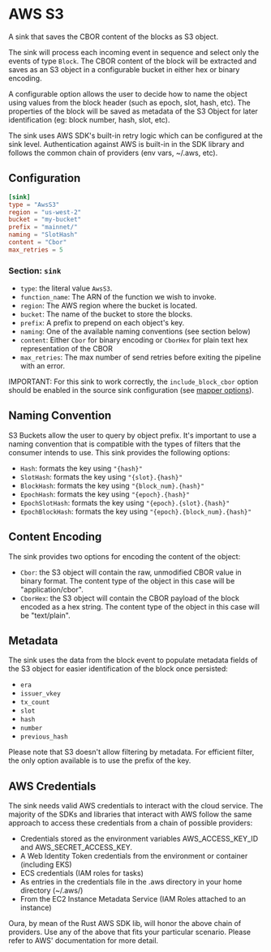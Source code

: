 # AWS S3

A sink that saves the CBOR content of the blocks as S3 object.

The sink will process each incoming event in sequence and select only the events of type `Block`. The CBOR content of the block will be extracted and saves as an S3 object in a configurable bucket in either hex or binary encoding. 

A configurable option allows the user to decide how to name the object using values from the block header (such as epoch, slot, hash, etc). The properties of the block will be saved as metadata of the S3 Object for later identification (eg: block number, hash, slot, etc).

The sink uses AWS SDK's built-in retry logic which can be configured at the sink level. Authentication against AWS is built-in in the SDK library and follows the common chain of providers (env vars, ~/.aws, etc). 

## Configuration

```toml
[sink]
type = "AwsS3"
region = "us-west-2"
bucket = "my-bucket"
prefix = "mainnet/"
naming = "SlotHash"
content = "Cbor"
max_retries = 5
```

### Section: `sink`

- `type`: the literal value `AwsS3`.
- `function_name`: The ARN of the function we wish to invoke.
- `region`: The AWS region where the bucket is located.
- `bucket`: The name of the bucket to store the blocks.
- `prefix`: A prefix to prepend on each object's key.
- `naming`: One of the available naming conventions (see section below)
- `content`: Either `Cbor` for binary encoding or `CborHex` for plain text hex representation of the CBOR
- `max_retries`: The max number of send retries before exiting the pipeline with an error.

IMPORTANT: For this sink to work correctly, the `include_block_cbor` option should be enabled in the source sink configuration (see [mapper options](../advanced/mapper_options.md)).

## Naming Convention

S3 Buckets allow the user to query by object prefix. It's important to use a naming convention that is compatible with the types of filters that the consumer intends to use. This sink provides the following options:


- `Hash`: formats the key using `"{hash}"`
- `SlotHash`: formats the key using `"{slot}.{hash}"`
- `BlockHash`: formats the key using `"{block_num}.{hash}"`
- `EpochHash`: formats the key using `"{epoch}.{hash}"`
- `EpochSlotHash`: formats the key using `"{epoch}.{slot}.{hash}"`
- `EpochBlockHash`: formats the key using `"{epoch}.{block_num}.{hash}"`

## Content Encoding

The sink provides two options for encoding the content of the object:

- `Cbor`: the S3 object will contain the raw, unmodified CBOR value in binary format. The content type of the object in this case will be "application/cbor". 
- `CborHex`: the S3 object will contain the CBOR payload of the block encoded as a hex string. The content type of the object in this case will be "text/plain". 


## Metadata

The sink uses the data from the block event to populate metadata fields of the S3 object for easier identification of the block once persisted:

- `era`
- `issuer_vkey`
- `tx_count`
- `slot`
- `hash`
- `number`
- `previous_hash`

Please note that S3 doesn't allow filtering by metadata. For efficient filter, the only option available is to use the prefix of the key.

## AWS Credentials

The sink needs valid AWS credentials to interact with the cloud service. The majority of the SDKs and libraries that interact with AWS follow the same approach to access these credentials from a chain of possible providers:

- Credentials stored as the environment variables AWS_ACCESS_KEY_ID and AWS_SECRET_ACCESS_KEY.
- A Web Identity Token credentials from the environment or container (including EKS)
- ECS credentials (IAM roles for tasks)
- As entries in the credentials file in the .aws directory in your home directory (~/.aws/)
- From the EC2 Instance Metadata Service (IAM Roles attached to an instance)

Oura, by mean of the Rust AWS SDK lib, will honor the above chain of providers. Use any of the above that fits your particular scenario. Please refer to AWS' documentation for more detail.
